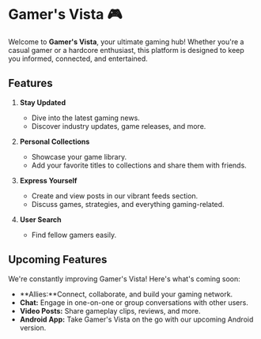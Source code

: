 # Gamer's Vista 🎮

Welcome to **Gamer's Vista**, your ultimate gaming hub! Whether you're a casual gamer or a hardcore enthusiast, this platform is designed to keep you informed, connected, and entertained.

## Features

1. **Stay Updated**
   - Dive into the latest gaming news.
   - Discover industry updates, game releases, and more.

2. **Personal Collections**
   - Showcase your game library.
   - Add your favorite titles to collections and share them with friends.

3. **Express Yourself**
   - Create and view posts in our vibrant feeds section.
   - Discuss games, strategies, and everything gaming-related.

4. **User Search**
   - Find fellow gamers easily.

## Upcoming Features

We're constantly improving Gamer's Vista! Here's what's coming soon:
- **Allies:**Connect, collaborate, and build your gaming network.
- **Chat:** Engage in one-on-one or group conversations with other users.
- **Video Posts:** Share gameplay clips, reviews, and more.
- **Android App:** Take Gamer's Vista on the go with our upcoming Android version.
